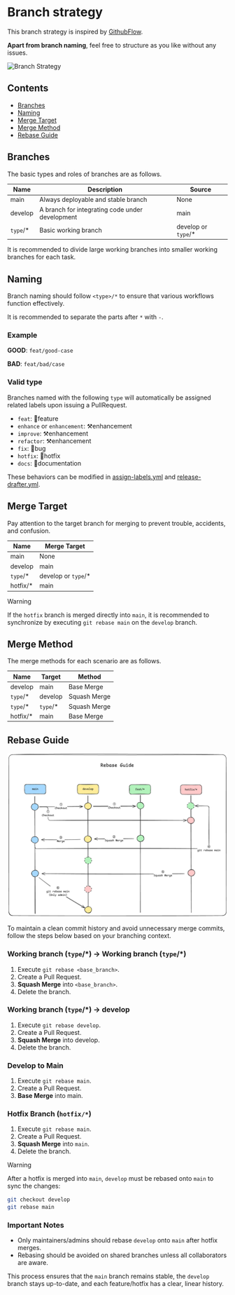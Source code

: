 # Branch strategy

This branch strategy is inspired by
[GithubFlow](https://docs.github.com/en/get-started/using-github/github-flow).

**Apart from branch naming**, feel free to structure as you like without any
issues.

![Branch Strategy](./images/branch-strategy.png)

## Contents

- [Branches](#Branches)
- [Naming](#naming)
- [Merge Target](#merge-target)
- [Merge Method](#merge-method)
- [Rebase Guide](#things-to-do-before-issuing-a-pull-request)

## Branches

The basic types and roles of branches are as follows.

| Name      | Description                                     | Source               |
| --------- | ----------------------------------------------- | -------------------- |
| main      | Always deployable and stable branch             | None                 |
| develop   | A branch for integrating code under development | main                 |
| `type`/\* | Basic working branch                            | develop or `type`/\* |

It is recommended to divide large working branches into smaller working branches
for each task.

## Naming

Branch naming should follow `<type>/*` to ensure that various workflows function
effectively.

It is recommended to separate the parts after `*` with `-`.

### Example

**GOOD**: `feat/good-case`

**BAD**: `feat/bad/case`

### Valid type

Branches named with the following `type` will automatically be assigned related
labels upon issuing a PullRequest.

- `feat`: 🌱feature
- `enhance` or `enhancement`: ⚒️enhancement
- `improve`: ⚒️enhancement
- `refactor`: ⚒️enhancement
- `fix`: 🐛bug
- `hotfix`: 🐞hotfix
- `docs`: 📝documentation

These behaviors can be modified in
[assign-labels.yml](../.github/workflows/assign-labels.yml) and
[release-drafter.yml](../.github/release-drafter.yml).

## Merge Target

Pay attention to the target branch for merging to prevent trouble, accidents,
and confusion.

| Name      | Merge Target         |
| --------- | -------------------- |
| main      | None                 |
| develop   | main                 |
| `type`/\* | develop or `type`/\* |
| hotfix/\* | main                 |

> [!WARNING]
>
> If the `hotfix` branch is merged directly into `main`, it is recommended to
> synchronize by executing `git rebase main` on the `develop` branch.

## Merge Method

The merge methods for each scenario are as follows.

| Name      | Target    | Method       |
| --------- | --------- | ------------ |
| develop   | main      | Base Merge   |
| `type`/\* | develop   | Squash Merge |
| `type`/\* | `type`/\* | Squash Merge |
| hotfix/\* | main      | Base Merge   |

## Rebase Guide

![Rebase Flow](./images/rebase-flow.png)

To maintain a clean commit history and avoid unnecessary merge commits, follow
the steps below based on your branching context.

### Working branch (`type`/\*) -> Working branch (`type`/\*)

1. Execute `git rebase <base_branch>`.
2. Create a Pull Request.
3. **Squash Merge** into `<base_branch>`.
4. Delete the branch.

### Working branch (`type`/\*) -> develop

1. Execute `git rebase develop`.
2. Create a Pull Request.
3. **Squash Merge** into develop.
4. Delete the branch.

### Develop to Main

1. Execute `git rebase main`.
2. Create a Pull Request.
3. **Base Merge** into main.

### Hotfix Branch (`hotfix/*`)

1. Execute `git rebase main`.
2. Create a Pull Request.
3. **Squash Merge** into `main`.
4. Delete the branch.

> [!WARNING]
>
> After a hotfix is merged into `main`, `develop` must be rebased onto `main` to
> sync the changes:
>
> ```bash
> git checkout develop
> git rebase main
> ```

### Important Notes

- Only maintainers/admins should rebase `develop` onto `main` after hotfix
  merges.
- Rebasing should be avoided on shared branches unless all collaborators are
  aware.

This process ensures that the `main` branch remains stable, the `develop` branch
stays up-to-date, and each feature/hotfix has a clear, linear history.
